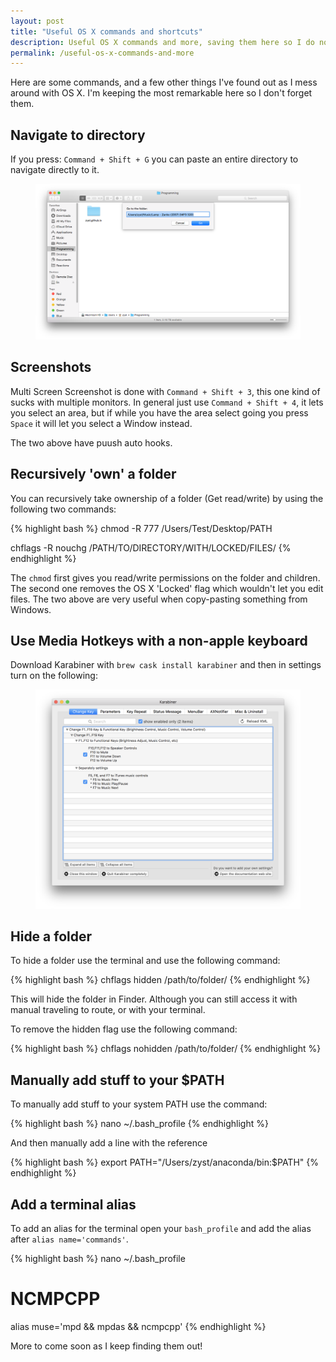 ```yaml
---
layout: post
title: "Useful OS X commands and shortcuts"
description: Useful OS X commands and more, saving them here so I do not forget them.
permalink: /useful-os-x-commands-and-more
---
```


Here are some commands, and a few other things I've found out as I mess around with OS X. I'm keeping the most remarkable here so I don't forget them.

## Navigate to directory

If you press: `Command + Shift + G` you can paste an entire directory to navigate directly to it.

<figure>
    <a href="/assets/images/posts/2016-02-16-useful-os-x-commands-and-more/ss1.png" target="_blank">
        <img src="/assets/images/posts/2016-02-16-useful-os-x-commands-and-more/ss1.png" alt="Navigate"></img>
    </a>
</figure>

## Screenshots

Multi Screen Screenshot is done with `Command + Shift + 3`, this one kind of sucks with multiple monitors. In general just use `Command + Shift + 4`, it lets you select an area, but if while you have the area select going you press `Space` it will let you select a Window instead. 

The two above have puush auto hooks.

## Recursively 'own' a folder

You can recursively take ownership of a folder (Get read/write) by using the following two commands:

{% highlight bash %}
chmod -R 777 /Users/Test/Desktop/PATH

chflags -R nouchg /PATH/TO/DIRECTORY/WITH/LOCKED/FILES/
{% endhighlight %}

The `chmod` first gives you read/write permissions on the folder and children. The second one removes the OS X 'Locked' flag which wouldn't let you edit files. The two above are very useful when copy-pasting something from Windows.  

## Use Media Hotkeys with a non-apple keyboard

Download Karabiner with `brew cask install karabiner` and then in settings turn on the following:

<figure>
    <a href="/assets/images/posts/2016-02-16-useful-os-x-commands-and-more/ss2.png" target="_blank">
        <img src="/assets/images/posts/2016-02-16-useful-os-x-commands-and-more/ss2.png" alt="Karabiner settings"></img>
    </a>
</figure>

##  Hide a folder

To hide a folder use the terminal and use the following command:

{% highlight bash %}
chflags hidden /path/to/folder/
{% endhighlight %}

This will hide the folder in Finder. Although you can still access it with manual traveling to route, or with your terminal.

To remove the hidden flag use the following command:

{% highlight bash %}
chflags nohidden /path/to/folder/
{% endhighlight %}

## Manually add stuff to your $PATH

To manually add stuff to your system PATH use the command:

{% highlight bash %}
nano ~/.bash_profile 
{% endhighlight %}

And then manually add a line with the reference

{% highlight bash %} 
export PATH="/Users/zyst/anaconda/bin:$PATH"
{% endhighlight %}

## Add a terminal alias

To add an alias for the terminal open your `bash_profile` and add the alias after `alias name='commands'`.

{% highlight bash %}
nano ~/.bash_profile 

# NCMPCPP
alias muse='mpd && mpdas && ncmpcpp'
{% endhighlight %}

More to come soon as I keep finding them out!
